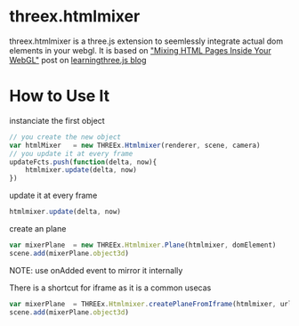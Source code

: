 threex.htmlmixer
================

threex.htmlmixer is a three.js extension to seemlessly integrate actual dom elements in your webgl.
It is based on 
["Mixing HTML Pages Inside Your WebGL"](http://learningthreejs.com/blog/2013/04/30/closing-the-gap-between-html-and-webgl/)
post on [learningthree.js blog](http://learningthreejs.com)

How to Use It
=============

instanciate the first object

```javascript
// you create the new object
var htmlMixer	= new THREEx.Htmlmixer(renderer, scene, camera)
// you update it at every frame
updateFcts.push(function(delta, now){
	htmlmixer.update(delta, now)
})
```

update it at every frame

```javascript
htmlmixer.update(delta, now)
```

create an plane

```javascript
var mixerPlane	= new THREEx.Htmlmixer.Plane(htmlmixer, domElement)
scene.add(mixerPlane.object3d)
```

NOTE: use onAdded event to mirror it internally

There is a shortcut for iframe as it is a common usecas

```javascript
var mixerPlane	= THREEx.Htmlmixer.createPlaneFromIframe(htmlmixer, url)
scene.add(mixerPlane.object3d)
```
